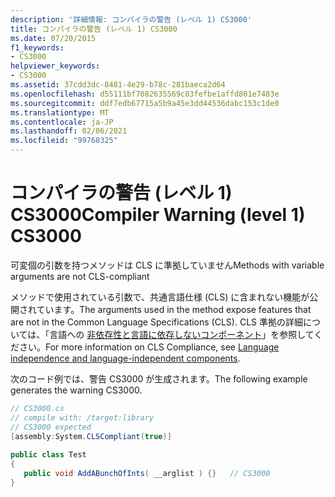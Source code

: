```yaml
---
description: '詳細情報: コンパイラの警告 (レベル 1) CS3000'
title: コンパイラの警告 (レベル 1) CS3000
ms.date: 07/20/2015
f1_keywords:
- CS3000
helpviewer_keywords:
- CS3000
ms.assetid: 37cdd3dc-8481-4e29-b78c-281baeca2d64
ms.openlocfilehash: d55111bf7082635569c83fefbe1affd801e7483e
ms.sourcegitcommit: ddf7edb67715a5b9a45e3dd44536dabc153c1de0
ms.translationtype: MT
ms.contentlocale: ja-JP
ms.lasthandoff: 02/06/2021
ms.locfileid: "99768325"
---
```

# <a name="compiler-warning-level-1-cs3000"></a><span data-ttu-id="d6c42-103">コンパイラの警告 (レベル 1) CS3000</span><span class="sxs-lookup"><span data-stu-id="d6c42-103">Compiler Warning (level 1) CS3000</span></span>

<span data-ttu-id="d6c42-104">可変個の引数を持つメソッドは CLS に準拠していません</span><span class="sxs-lookup"><span data-stu-id="d6c42-104">Methods with variable arguments are not CLS-compliant</span></span>  
  
 <span data-ttu-id="d6c42-105">メソッドで使用されている引数で、共通言語仕様 (CLS) に含まれない機能が公開されています。</span><span class="sxs-lookup"><span data-stu-id="d6c42-105">The arguments used in the method expose features that are not in the Common Language Specifications (CLS).</span></span> <span data-ttu-id="d6c42-106">CLS 準拠の詳細については、「言語への [非依存性と言語に依存しないコンポーネント](../../standard/language-independence.md)」を参照してください。</span><span class="sxs-lookup"><span data-stu-id="d6c42-106">For more information on CLS Compliance, see [Language independence and language-independent components](../../standard/language-independence.md).</span></span>
  
 <span data-ttu-id="d6c42-107">次のコード例では、警告 CS3000 が生成されます。</span><span class="sxs-lookup"><span data-stu-id="d6c42-107">The following example generates the warning CS3000.</span></span>  
  
```csharp  
// CS3000.cs  
// compile with: /target:library  
// CS3000 expected  
[assembly:System.CLSCompliant(true)]  
  
public class Test  
{  
   public void AddABunchOfInts( __arglist ) {}   // CS3000  
}  
```
